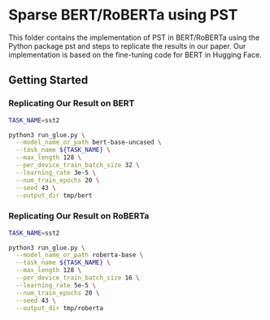 # Sparse BERT/RoBERTa using PST

This folder contains the implementation of PST in BERT/RoBERTa using the Python package pst and steps to replicate the results in our paper.
Our implementation is based on the fine-tuning code for BERT in Hugging Face.

## Getting Started

### Replicating Our Result on BERT

```bash
TASK_NAME=sst2

python3 run_glue.py \
  --model_name_or_path bert-base-uncased \
  --task_name ${TASK_NAME} \
  --max_length 128 \
  --per_device_train_batch_size 32 \
  --learning_rate 3e-5 \
  --num_train_epochs 20 \
  --seed 43 \
  --output_dir tmp/bert
```


### Replicating Our Result on RoBERTa

```bash
TASK_NAME=sst2

python3 run_glue.py \
  --model_name_or_path roberta-base \
  --task_name ${TASK_NAME} \
  --max_length 128 \
  --per_device_train_batch_size 16 \
  --learning_rate 5e-5 \
  --num_train_epochs 20 \
  --seed 43 \
  --output_dir tmp/roberta
```
